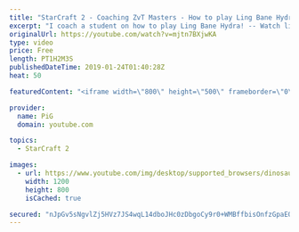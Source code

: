 ```yaml
---
title: "StarCraft 2 - Coaching ZvT Masters - How to play Ling Bane Hydra!"
excerpt: "I coach a student on how to play Ling Bane Hydra! -- Watch live at https://www.twitch.tv/x5_pig"
originalUrl: https://youtube.com/watch?v=mjtn7BXjwKA
type: video
price: Free
length: PT1H2M3S
publishedDateTime: 2019-01-24T01:40:28Z
heat: 50

featuredContent: "<iframe width=\"800\" height=\"500\" frameborder=\"0\" src=\"https://www.youtube.com/embed/mjtn7BXjwKA\" allow=\"accelerometer; autoplay; encrypted-media; gyroscope; picture-in-picture\" allowfullscreen></iframe>"

provider:
  name: PiG
  domain: youtube.com

topics:
  - StarCraft 2

images:
  - url: https://www.youtube.com/img/desktop/supported_browsers/dinosaur.png
    width: 1200
    height: 800
    isCached: true

secured: "nJpGv5sNgvlZj5HVz7JS4wqL14dboJHc0zDbgoCy9r0+WMBffbisOnfzGpaEO5HU3iFsHy48M8BwGUztXJtMiwklOTlU1sb7Kt1vIHDtgfGDyxwg79IX0cKXEHIzHY/I7/OkaPYreneEQIT8kOhg3tJm915jKMwYPP6VVbeSRdJzA0/PaZvooAt2EN5B9bw5XfGXhbpf+g/LF1H0/njMsrU0Nag08Vdm1KE5svT/+SR+t8p0G9rHW+mv4tfhx2NW9efBm0zcMV43MEHi7JXIbicFyZdH4/Lu2AEJuQMDrW/Fvfe6Z/LYQKYiQCll01GJCqcO+MoufaPQxylhv2U/Vz/0oMI/K/HLmxnOJLN26dTw9bRj788G4+7cgRNkfp6PIa/9u8Pl0E22acUl+dsYEMlnlaO4Vk4QIewZi0qWUf4=;KzlvTuBXISzpD6ac8f+2Fw=="
---
```



